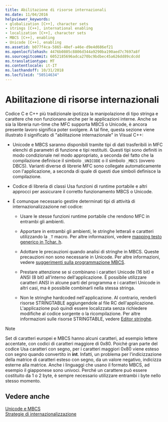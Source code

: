 ```yaml
---
title: Abilitazione di risorse internazionali
ms.date: 11/04/2016
helpviewer_keywords:
- globalization [C++], character sets
- strings [C++], international enabling
- localization [C++], character sets
- MBCS [C++], enabling
- Unicode [C++], enabling
ms.assetid: b077f4ca-5865-40ef-a46e-d9e4d686ef21
ms.openlocfilehash: 4476b0805c8806d344a9290ba190aed7c7697a8f
ms.sourcegitcommit: 6052185696adca270bc9bdbec45a626dd89cdcdd
ms.translationtype: MT
ms.contentlocale: it-IT
ms.lasthandoff: 10/31/2018
ms.locfileid: "50514634"
---
```

# <a name="international-enabling"></a>Abilitazione di risorse internazionali

Codice C e C++ più tradizionale ipotizza la manipolazione di tipo stringa e carattere che non funzionano anche per le applicazioni interne. Anche se sia la libreria run-time che MFC supporta MBCS o Unicode, è ancora presente lavoro significa poter svolgere. A tal fine, questa sezione viene illustrato il significato di "abilitazione internazionale" in Visual C++:

- Unicode e MBCS saranno disponibili tramite tipi di dati trasferibili in MFC elenchi di parametri di funzione e tipi restituiti. Questi tipi sono definiti in modo condizionale nel modo appropriato, a seconda del fatto che la compilazione definisce il simbolo `_UNICODE` o il simbolo `_MBCS` (ovvero DBCS). Varianti diverse di librerie MFC sono collegate automaticamente con l'applicazione, a seconda di quale di questi due simboli definisce la compilazione.

- Codice di libreria di classi Usa funzioni di runtime portabile e altri approcci per assicurare il corretto funzionamento MBCS o Unicode.

- È comunque necessario gestire determinati tipi di attività di internazionalizzazione nel codice:

   - Usare le stesse funzioni runtime portabile che rendono MFC in entrambi gli ambienti.

   - Apportare in entrambi gli ambienti, le stringhe letterali e caratteri utilizzando la `_T` macro. Per altre informazioni, vedere [mapping testo generico in Tchar. h](../text/generic-text-mappings-in-tchar-h.md).

   - Adottare le precauzioni quando analisi di stringhe in MBCS. Queste precauzioni non sono necessarie in Unicode. Per altre informazioni, vedere [suggerimenti sulla programmazione MBCS](../text/mbcs-programming-tips.md).

   - Prestare attenzione se si combinano i caratteri Unicode (16 bit) e ANSI (8 bit) all'interno dell'applicazione. È possibile utilizzare caratteri ANSI in alcune parti del programma e i caratteri Unicode in altri casi, ma è possibile combinarli nella stessa stringa.

   - Non le stringhe hardcoded nell'applicazione. Al contrario, renderli risorse STRINGTABLE aggiungendole al file RC dell'applicazione. L'applicazione può quindi essere localizzata senza richiedere modifiche al codice sorgente o la ricompilazione. Per altre informazioni sulle risorse STRINGTABLE, vedere [Editor stringhe](../windows/string-editor.md).

> [!NOTE]
>  Set di caratteri europei e MBCS hanno alcuni caratteri, ad esempio lettere accentate, con codici di caratteri maggiore di 0x80. Poiché gran parte del codice Usa caratteri con segno, per i caratteri maggiori 0x80 viene esteso con segno quando convertito in **int**. Infatti, un problema per l'indicizzazione della matrice di caratteri esteso con segno, da un valore negativo, indicizza esterne alla matrice. Anche i linguaggi che usano il formato MBCS, ad esempio il giapponese sono univoci. Perché un carattere può essere costituito da 1 o 2 byte, è sempre necessario utilizzare entrambi i byte nello stesso momento.

## <a name="see-also"></a>Vedere anche

[Unicode e MBCS](../text/unicode-and-mbcs.md)<br/>
[Strategie di internazionalizzazione](../text/internationalization-strategies.md)